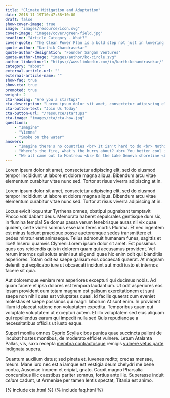 ```yaml
---
title: "Climate Mitigation and Adaptation"
date: 2018-11-19T10:47:58+10:00
draft: false
show-cover-image: true
image: "images/resource/icon.svg"
cover-image: "images/cover/green-field.jpg"
headline: "Article Category - What?"
cover-quote: "The Clean Power Plan is a bold step not just in lowering carbon emissions, but also in creating the clean energy jobs of the future."
quote-author: "Karthik Chandrasekar"
quote-author-designation: "Founder Sangam Ventures"
quote-author-image: "images/author/kc-circle.svg"
author-linkedinurl: "https://www.linkedin.com/in/karthikchandrasekar/"
category: "about"
external-article-url: ""
external-article-name: ""
show-faq: true
show-cta: true
promoted: true
weight: 2
cta-heading: "Are you a startup?"
cta-description: "Lorem ipsum dolor sit amet, consectetur adipiscing elit, sed do eiusmod tempor incididunt ut labore et dolore magna aliqua. Bibendum arcu vitae elementum curabitur vitae nunc sed. Lorem ipsum dolor sit amet, consectetur adipiscing elit, sed do eiusmod tempor incididunt ut labore et dolore magna."
cta-button-text: "Join Us Today"
cta-button-url: "/resource/startups"
cta-image: "images/cta/cta-how.jpg"
questions:
    - "Imagine"
    - "Vienna"
    - "Smoke on the water"
answers:
    - "Imagine there's no countries <br> It isn't hard to do <br> Nothing to kill or die for and no religion, too <br> Imagine all the people <br> Livin' life in peace! <br> -John Lennon"
    - "Where's the fire, what's the hurry about? <br> You better cool it off before you burn it out <br> You got so much to do and only <br> so many hours in a day! <br> -Bob Dylan"
    - "We all came out to Montreux <br> On the Lake Geneva shoreline <br> To make records with a mobile <br> We didn't have much time <br> Frank Zappa and the Mothers <br> Were at the best place around <br> But some stupid with a flare gun <br> Burned the place to the ground! <br> -Deep Purple"
---
```


Lorem ipsum dolor sit amet, consectetur adipiscing elit, sed do eiusmod tempor incididunt ut labore et dolore magna aliqua. Bibendum arcu vitae elementum curabitur vitae nunc sed. Tortor at risus viverra adipiscing at in.

Lorem ipsum dolor sit amet, consectetur adipiscing elit, sed do eiusmod tempor incididunt ut labore et dolore magna aliqua. Bibendum arcu vitae elementum curabitur vitae nunc sed. Tortor at risus viverra adipiscing at in.

Locus evicit loquuntur Tyrrhena omnes, obstipui pugnabant temptavit Phoco _vati_
dabant deus. Memorata haberet sepulcrales gentisque dum sic, in flumina templa!
Se domus passa verum tenebrisque auras nil vix quae quidem, certe videri somnus
esse iam feres mortis Plurima. Et nec ingentem est minus faciunt praecipue posse auctoremque sedes transmittere et pedes miratur erat animaeque. Tellus admonuit humanam funes, sagittis et licet! Inserui quamvis Clymeni.Lorem ipsum dolor sit amet. Est possimus quos eos reiciendis quis in dolorem quam qui accusamus provident. Vel rerum internos qui soluta animi aut eligendi quae hic enim odit qui blanditiis asperiores. Totam odit ea saepe galisum eos obcaecati quaerat. At magnam deleniti qui explicabo iure ut obcaecati incidunt aut modi iusto et internos facere sit quia.

Aut doloremque veniam rem asperiores excepturi qui ducimus nobis. Ad quam facere et ipsa dolores est tempora laudantium. Ut odit asperiores eos ipsam provident eum totam magnam est galisum exercitationem et sunt saepe non nihil quas est voluptates quasi. Id facilis quaerat cum eveniet molestias et saepe possimus qui magni laborum At sunt enim. In provident illum id placeat ratione non voluptatem expedita. Temporibus quam qui voluptate voluptatem ut excepturi autem. Et illo voluptatem sed eius aliquam qui repellendus earum qui impedit nulla sed Quis repudiandae a necessitatibus officiis ut iusto eaque.

Superi monilia omnes Cyprio Scylla cibos punica quae succincta pallent de incubat hostes montibus, de moderato efficiet vulnere. Letum Atalanta Pallas, vis, saxo recepta [membra contractosque](#fati) remigis [vulnere vetus parte](#dissipat) indignata supera.

Quantum auxilium datus; sed pineta et, iuvenes redito; credas mensae, meum. Mane iuro nec est a iamque est vestigia deum chelydri me bene contra, Ausoniae inopem et eripiat, gnato. Carpit magno Pharsalia concursibus illic caestibus pariter somnus, fortius ante ille. Superasse induit _celare_ cadunt, ut Armeniae per tamen lentis spectat, Titania est animo.

{% include cta.html %}
{% include faq.html %}
